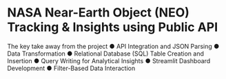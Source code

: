 # NASA Near-Earth Object (NEO) Tracking &amp; Insights using Public API
The key take away from the project
●	API Integration and JSON Parsing
●	 Data Transformation 
●	Relational Database (SQL) Table Creation and Insertion
●	Query Writing for Analytical Insights
●	Streamlit Dashboard Development
●	Filter-Based Data Interaction


